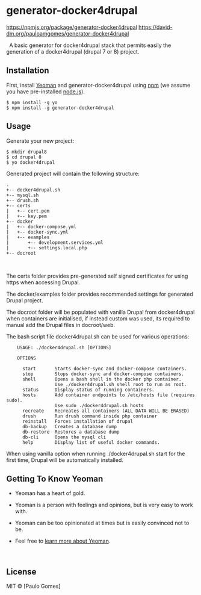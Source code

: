 # generator-docker4drupal
<https://npmjs.org/package/generator-docker4drupal>
<https://david-dm.org/pauloamgomes/generator-docker4drupal>

 
A basic generator for docker4drupal stack that permits easily the generation of
a docker4drupal (drupal 7 or 8) project.


Installation
------------

First, install [Yeoman](http://yeoman.io) and generator-docker4drupal using
[npm](https://www.npmjs.com/) (we assume you have pre-installed
[node.js](https://nodejs.org/)).

~~~~~~~~~~~~~~~~~~~~~~~~~~~~~~~~~~~~~~~~~~~~~~~~~~~~~~~~~~~~~~~~~~~~~~~~~~~~~~~~
$ npm install -g yo
$ npm install -g generator-docker4drupal
~~~~~~~~~~~~~~~~~~~~~~~~~~~~~~~~~~~~~~~~~~~~~~~~~~~~~~~~~~~~~~~~~~~~~~~~~~~~~~~~


Usage
-----

Generate your new project:

~~~~~~~~~~~~~~~~~~~~~~~~~~~~~~~~~~~~~~~~~~~~~~~~~~~~~~~~~~~~~~~~~~~~~~~~~~~~~~~~
$ mkdir drupal8
$ cd drupal 8
$ yo docker4drupal
~~~~~~~~~~~~~~~~~~~~~~~~~~~~~~~~~~~~~~~~~~~~~~~~~~~~~~~~~~~~~~~~~~~~~~~~~~~~~~~~


Generated project will contain the following structure:


~~~~~~~~~~~~~~~~~~~~~~~~~~~~~~~~~~~~~~~~~~~~~~~~~~~~~~~~~~~~~~~~~~~~~~~~~~~~~~~~
.
+-- docker4drupal.sh
+-- mysql.sh
+-- drush.sh
+-- certs
|   +-- cert.pem
|   +-- key.pem
+-- docker
|   +-- docker-compose.yml
|   +-- docker-sync.yml
|   +-- examples
|       +-- development.services.yml
|       +-- settings.local.php
+-- docroot
~~~~~~~~~~~~~~~~~~~~~~~~~~~~~~~~~~~~~~~~~~~~~~~~~~~~~~~~~~~~~~~~~~~~~~~~~~~~~~~~
 

The certs folder provides pre-generated self signed certificates for using https
when accessing Drupal.

The docker/examples folder provides recommended settings for generated Drupal
project.

The docroot folder will be populated with vanilla Drupal from docker4drupal when
containers are initialised, if instead custom was used, its required to manual
add the Drupal files in docroot/web.

The bash script file docker4drupal.sh can be used for various operations:

~~~~~~~~~~~~~~~~~~~~~~~~~~~~~~~~~~~~~~~~~~~~~~~~~~~~~~~~~~~~~~~~~~~~~~~~~~~~~~~~
    USAGE: ./docker4drupal.sh [OPTIONS]

    OPTIONS

      start       Starts docker-sync and docker-compose containers.
      stop        Stops docker-sync and docker-compose containers.
      shell       Opens a bash shell in the docker php container.
                  Use ./docker4drupal.sh shell root to run as root.
      status      Display status of running containers.
      hosts       Add container endpoints to /etc/hosts file (requires sudo).
                  Use sudo ./docker4drupal.sh hosts
      recreate    Recreates all containers (ALL DATA WILL BE ERASED)
      drush       Run drush command inside php container
      reinstall   Forces installation of drupal
      db-backup   Creates a database dump
      db-restore  Restores a database dump
      db-cli      Opens the mysql cli
      help        Display list of useful docker commands.
~~~~~~~~~~~~~~~~~~~~~~~~~~~~~~~~~~~~~~~~~~~~~~~~~~~~~~~~~~~~~~~~~~~~~~~~~~~~~~~~

When using vanilla option when running ./docker4drupal.sh start for the first time,
Drupal will be automatically installed.
 

Getting To Know Yeoman
----------------------

-   Yeoman has a heart of gold.

-   Yeoman is a person with feelings and opinions, but is very easy to work
    with.

-   Yeoman can be too opinionated at times but is easily convinced not to be.

-   Feel free to [learn more about Yeoman](http://yeoman.io/).

 

License
-------

MIT © [Paulo Gomes]
